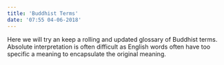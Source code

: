 ```yaml
---
title: 'Buddhist Terms'
date: '07:55 04-06-2018'
---
```


Here we will try an keep a rolling and updated glossary of Buddhist terms. Absolute interpretation is often difficult as 
English words often have too specific a meaning to encapsulate the original meaning.

